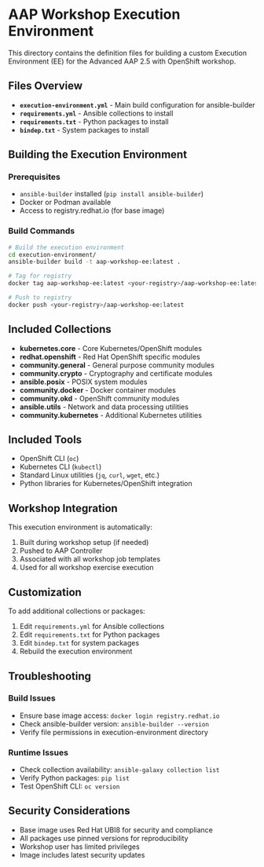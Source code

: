 # AAP Workshop Execution Environment

This directory contains the definition files for building a custom Execution Environment (EE) for the Advanced AAP 2.5 with OpenShift workshop.

## Files Overview

- **`execution-environment.yml`** - Main build configuration for ansible-builder
- **`requirements.yml`** - Ansible collections to install
- **`requirements.txt`** - Python packages to install  
- **`bindep.txt`** - System packages to install

## Building the Execution Environment

### Prerequisites

- `ansible-builder` installed (`pip install ansible-builder`)
- Docker or Podman available
- Access to registry.redhat.io (for base image)

### Build Commands

```bash
# Build the execution environment
cd execution-environment/
ansible-builder build -t aap-workshop-ee:latest .

# Tag for registry
docker tag aap-workshop-ee:latest <your-registry>/aap-workshop-ee:latest

# Push to registry
docker push <your-registry>/aap-workshop-ee:latest
```

## Included Collections

- **kubernetes.core** - Core Kubernetes/OpenShift modules
- **redhat.openshift** - Red Hat OpenShift specific modules
- **community.general** - General purpose community modules
- **community.crypto** - Cryptography and certificate modules
- **ansible.posix** - POSIX system modules
- **community.docker** - Docker container modules
- **community.okd** - OpenShift community modules
- **ansible.utils** - Network and data processing utilities
- **community.kubernetes** - Additional Kubernetes utilities

## Included Tools

- OpenShift CLI (`oc`)
- Kubernetes CLI (`kubectl`) 
- Standard Linux utilities (`jq`, `curl`, `wget`, etc.)
- Python libraries for Kubernetes/OpenShift integration

## Workshop Integration

This execution environment is automatically:
1. Built during workshop setup (if needed)
2. Pushed to AAP Controller
3. Associated with all workshop job templates
4. Used for all workshop exercise execution

## Customization

To add additional collections or packages:

1. Edit `requirements.yml` for Ansible collections
2. Edit `requirements.txt` for Python packages
3. Edit `bindep.txt` for system packages
4. Rebuild the execution environment

## Troubleshooting

### Build Issues

- Ensure base image access: `docker login registry.redhat.io`
- Check ansible-builder version: `ansible-builder --version`
- Verify file permissions in execution-environment directory

### Runtime Issues

- Check collection availability: `ansible-galaxy collection list`
- Verify Python packages: `pip list`
- Test OpenShift CLI: `oc version`

## Security Considerations

- Base image uses Red Hat UBI8 for security and compliance
- All packages use pinned versions for reproducibility
- Workshop user has limited privileges
- Image includes latest security updates